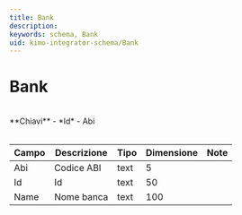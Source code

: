 ```yaml
---
title: Bank
description:
keywords: schema, Bank
uid: kimo-integrator-schema/Bank
---
```


# Bank

<br>
**Chiavi**
- *Id*
- Abi
<br><br>

| Campo | Descrizione | Tipo | Dimensione | Note |
| --- | --- | --- | --- | --- |
| Abi | Codice ABI | text | 5 |  |
| Id | Id | text | 50 |  |
| Name | Nome banca | text | 100 |  |

